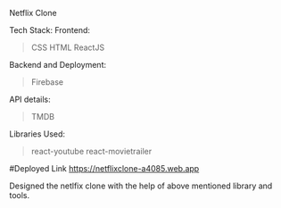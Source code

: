 Netflix Clone 

Tech Stack:
Frontend:
> CSS
> HTML
> ReactJS

Backend and Deployment: 
> Firebase

API details:
> TMDB

Libraries Used:
> react-youtube
> react-movietrailer

#Deployed Link
https://netflixclone-a4085.web.app

Designed the netlfix clone with the help of above mentioned library and tools.
